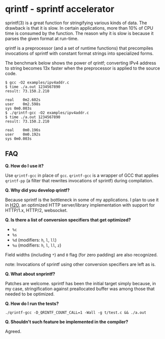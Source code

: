 qrintf - sprintf accelerator
======

sprintf(3) is a great function for stringifying various kinds of data.
The drawback is that it is slow.
In certain applications, more than 10% of CPU time is consumed by the function.
The reason why it is slow is because it parses the given format at run-time.

qrintf is a preprocessor (and a set of runtime functions) that precompiles invocations of sprintf with constant format strings into specialized forms.

The benchmark below shows the power of qrintf; converting IPv4 address to string becomes 13x faster when the preprocessor is applied to the source code.

```
$ gcc -O2 examples/ipv4addr.c
$ time ./a.out 1234567890
result: 73.150.2.210

real	0m2.602s
user	0m2.598s
sys	0m0.003s
$ ./qrintf-gcc -O2 examples/ipv4addr.c
$ time ./a.out 1234567890
result: 73.150.2.210

real	0m0.196s
user	0m0.192s
sys	0m0.003s
```

FAQ
---

__Q. How do I use it?__

Use `qrintf-gcc` in place of `gcc`.  `qrintf-gcc` is a wrapper of GCC that applies `qrintf-pp` (a filter that rewrites invocations of sprintf) during compilation.

__Q. Why did you develop qrintf?__

Because sprintf is the bottleneck in some of my applications.  I plan to use it in [H2O](https://github.com/kazuho/h2o), an optimized HTTP server/library implementation with support for HTTP/1.x, HTTP/2, websocket.

__Q. Is there a list of conversion specifiers that get optimized?__

- `%c`
- `%s`
- `%d` (modifiers: `h`, `l`, `ll`)
- `%u` (modifiers: `h`, `l`, `ll`, `z`)

Field widths (including `*`) and `0` flag (for zero padding) are also recognized.

note: Invocations of sprintf using other conversion specifiers are left as is.

__Q. What about snprintf?__

Patches are welcome.  sprintf has been the initial target simply because, in my case, stringification against preallocated buffer was among those that needed to be optimized.

__Q. How do I run the tests?__

```
./qrintf-gcc -D_QRINTF_COUNT_CALL=1 -Wall -g t/test.c && ./a.out
```

__Q. Shouldn't such feature be implemented in the compiler?__

Agreed.
